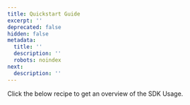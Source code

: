 ```yaml
---
title: Quickstart Guide
excerpt: ''
deprecated: false
hidden: false
metadata:
  title: ''
  description: ''
  robots: noindex
next:
  description: ''
---
```

Click the below recipe to get an overview of the SDK Usage.

<TutorialTile title="VWO FullStack Node.js SDK Usage" id="60584bb181775f002ddee4a9" slug="vwo-fullstack-nodejs-sdk-usage" backgroundColor="#018FF4" link="https://developers.vwo.com/v4/recipes/vwo-fullstack-nodejs-sdk-usage" />